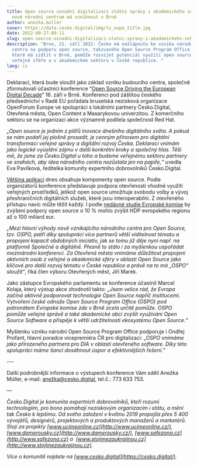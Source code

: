 ```yaml
---
title: Open source usnadní digitalizaci státní správy i akademického sektoru -
  nové národní centrum má vzniknout v Brně
author: anezka.muller
cover: https://data.cesko.digital/img/tz_ospo_title.jpg
date: 2022-09-27-09-11
slug: open-source-usnadni-digitalizaci-statni-spravy-i-akademickeho-sektoru
description: "Brno, 21. září 2022: Česko má našlápnuto ke vzniku národního
  centra na podporu open source, takzvaného Open Source Program Office. Centrum,
  které má sídlit v Brně, pomůže rozvíjet potenciál využití open source ve
  veřejné sféře a v akademickém sektoru v České republice. "
lang: cs
---
```

Deklaraci, která bude sloužit jako základ vzniku budoucího centra, společně zformulovali účastníci konference “[Open Source Driving the European Digital Decade](https://openforumeurope.org/event/open-source-driving-the-european-digital-decade/)” 16. září v Brně. Konferenci pod záštitou českého předsednictví v Radě EU pořádala bruselská nezisková organizace OpenForum Europe ve spolupráci s lokálními partnery Česko.Digital, Otevřená města, Open Content a Masarykovou univerzitou. Z komerčního sektoru se na organizaci akce významně podílela společnost Red Hat.

*„Open source je jedním z pilířů inovace dnešního digitálního světa. A pokud se nám podaří jej plošně prosadit, je cenným přínosem pro digitální transformaci veřejné správy a digitální rozvoj Česka. Deklarací vnímám jako logické vyústění zájmu v další konkrétní kroky a společný hlas. Těší mě, že jsme za Česko.Digital u toho a budeme veřejnému sektoru partnery ve snahách, aby idea národního centra nezůstala jen na papíře,“* uvedla Eva Pavlíková, ředitelka komunity expertního dobrovolníků Česko.Digital.

[Většina aplikací](https://blog.tidelift.com/open-source-is-everywhere-survey-results-part-1) dnes obsahuje komponenty open source. Podle organizátorů konference představuje podpora otevřenosti vhodné využití veřejných prostředků, jelikož open source umožňuje svobodu volby a vývoj přeshraničních digitálních služeb, které jsou interoperabilní. Z otevřeného přístupu navíc může těžit každý. I podle [nedávné studie Evropské komise](https://digital-strategy.ec.europa.eu/en/library/study-about-impact-open-source-software-and-hardware-technological-independence-competitiveness-and) by zvýšení podpory open source o 10 % mohlo zvýšit HDP evropského regionu až o 100 miliard eur.

*„Mezi hlavní výhody nově vznikajícího národního centra pro Open Source, tzv. OSPO, patří díky spolupráci více partnerů větší viditelnost tématu a propojení kapacit obdobných iniciativ, jak se tomu již děje nyní např. na platformě Společně a digitálně. Přesně to stálo i za myšlenkou uspořádat mezinárodní konferenci. Za Otevřená města vnímáme důležitost propojení aktivních osob z veřejné a akademické sféry v oblasti Open Source jako klíčové pro další rozvoj tématu v České republice a právě na to má „OSPO“ sloužit“*, říká člen výboru Otevřených měst, Jiří Marek.

Jako zástupce Evropského parlamentu se konference účastnil Marcel Kolaja, který výstup akce zhodnotil takto: *„Jsem velice rád, že Evropa začíná aktivně podporovat technologie Open Source napříč institucemi. Vytvoření české odnože Open Source Program Office (OSPO) pod patronátem Evropské komise zde v Brně zcela určitě pomůže. OSPO pomůže veřejné správě a také akademické obci zvýšit využívání Open Source Software a přispěje k větší udržitelnosti ekosystému Open Source.“*

Myšlenku vzniku národní Open Source Program Office podporuje i Ondřej Profant, hlavní poradce vicepremiéra ČR pro digitalizaci: „*OSPO vnímáme jako přirozeného partnera pro DIA v oblasti otevřeného software. Díky této spolupráci máme šanci dosáhnout úspor a efektivnějších řešení.“*

*\---*

Další podrobnější informace o výstupech konference Vám sdělí Anežka Müller, e-mail: anežka@cesko.digital, tel.č.: 773 633 753.



—

*Česko.Digital je komunita expertních dobrovolníků, kteří rozumí technologiím, pro bono pomáhají neziskovým organizacím i státu, a mění tak Česko k lepšímu. Od svého založení v květnu 2019 propojila přes 5 400 vývojářů, designérů, projektových a produktových manažerů a marketérů. Stojí za projekty [www.ucimeonline.cz](http://www.ucimeonline.cz/), [www.damerousky.cz](http://www.damerousky.cz/), [](http://www.safezona.cz/) [www.safezona.cz](http://www.safezona.cz) a  [www.stojimezaukrajinou.cz](http://www.stojimezaukrajinou.cz).*

*Více o komunitě najdete na [www.cesko.digital](https://cesko.digital/).*